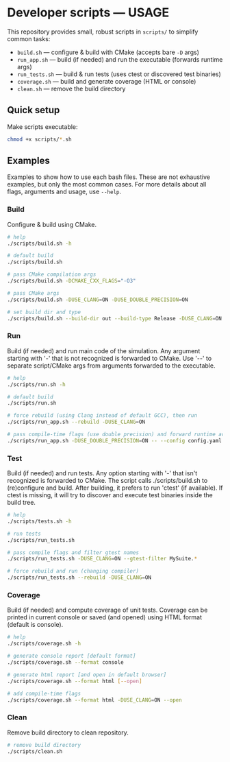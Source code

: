 # Developer scripts — USAGE

This repository provides small, robust scripts in `scripts/` to simplify common tasks:
- `build.sh` — configure & build with CMake (accepts bare `-D` args)
- `run_app.sh` — build (if needed) and run the executable (forwards runtime args)
- `run_tests.sh` — build & run tests (uses ctest or discovered test binaries)
- `coverage.sh` — build and generate coverage (HTML or console)
- `clean.sh` — remove the build directory

## Quick setup
Make scripts executable:
```bash
chmod +x scripts/*.sh
```

## Examples

Examples to show how to use each bash files. These are not exhaustive examples, but only the most common cases. For more details about all flags, arguments and usage, use `--help`.

### Build

Configure & build using CMake. 

```bash
# help
./scripts/build.sh -h

# default build
./scripts/build.sh

# pass CMake compilation args
./scripts/build.sh -DCMAKE_CXX_FLAGS="-O3"

# pass CMake args
./scripts/build.sh -DUSE_CLANG=ON -DUSE_DOUBLE_PRECISION=ON

# set build dir and type
./scripts/build.sh --build-dir out --build-type Release -DUSE_CLANG=ON
```

### Run

Build (if needed) and run main code of the simulation.
Any argument starting with '-' that is not recognized is forwarded to CMake.
Use '--' to separate script/CMake args from arguments forwarded to the executable.

```bash
# help
./scripts/run.sh -h

# default build
./scripts/run.sh

# force rebuild (using Clang instead of default GCC), then run
./scripts/run_app.sh --rebuild -DUSE_CLANG=ON

# pass compile-time flags (use double precision) and forward runtime args after -- (give configuration file)
./scripts/run_app.sh -DUSE_DOUBLE_PRECISION=ON -- --config config.yaml
```

### Test

Build (if needed) and run tests.
Any option starting with '-' that isn't recognized is forwarded to CMake.
The script calls ./scripts/build.sh to (re)configure and build.
After building, it prefers to run 'ctest' (if available). If ctest is missing, it will try to discover and execute test binaries inside the build tree.

```bash
# help
./scripts/tests.sh -h

# run tests
./scripts/run_tests.sh

# pass compile flags and filter gtest names
./scripts/run_tests.sh -DUSE_CLANG=ON --gtest-filter MySuite.*

# force rebuild and run (changing compiler)
./scripts/run_tests.sh --rebuild -DUSE_CLANG=ON
```

### Coverage

Build (if needed) and compute coverage of unit tests.
Coverage can be printed in current console or saved (and opened) using HTML format (default is console).

```bash
# help
./scripts/coverage.sh -h

# generate console report [default format]
./scripts/coverage.sh --format console 

# generate html report [and open in default browser]
./scripts/coverage.sh --format html [--open]

# add compile-time flags
./scripts/coverage.sh --format html -DUSE_CLANG=ON --open
```

### Clean

Remove build directory to clean repository.

```bash
# remove build directory
./scripts/clean.sh
```
